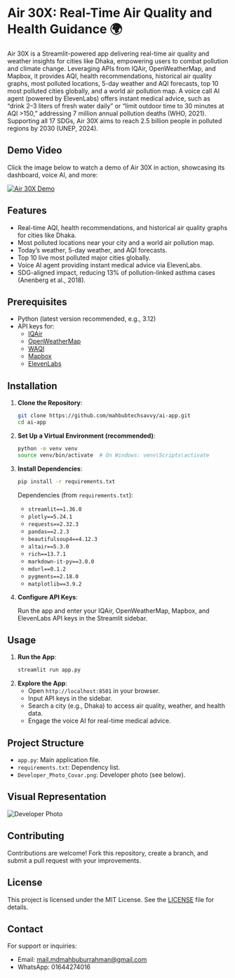 # **Air 30X: Real-Time Air Quality and Health Guidance 🌍**

Air 30X is a Streamlit-powered app delivering real-time air quality and weather insights for cities like Dhaka, empowering users to combat pollution and climate change. Leveraging APIs from IQAir, OpenWeatherMap, and Mapbox, it provides AQI, health recommendations, historical air quality graphs, most polluted locations, 5-day weather and AQI forecasts, top 10 most polluted cities globally, and a world air pollution map. A voice call AI agent (powered by ElevenLabs) offers instant medical advice, such as “drink 2–3 liters of fresh water daily” or “limit outdoor time to 30 minutes at AQI >150,” addressing 7 million annual pollution deaths (WHO, 2021). Supporting all 17 SDGs, Air 30X aims to reach 2.5 billion people in polluted regions by 2030 (UNEP, 2024).

## **Demo Video**

Click the image below to watch a demo of Air 30X in action, showcasing its dashboard, voice AI, and more:

[![Air 30X Demo](https://img.youtube.com/vi/ToQgvpcB8O8/maxresdefault.jpg)](https://www.youtube.com/watch?v=ToQgvpcB8O8)

## **Features**

- Real-time AQI, health recommendations, and historical air quality graphs for cities like Dhaka.
- Most polluted locations near your city and a world air pollution map.
- Today’s weather, 5-day weather, and AQI forecasts.
- Top 10 live most polluted major cities globally.
- Voice AI agent providing instant medical advice via ElevenLabs.
- SDG-aligned impact, reducing 13% of pollution-linked asthma cases (Anenberg et al., 2018).

## **Prerequisites**

- Python (latest version recommended, e.g., 3.12)
- API keys for:
  - [IQAir](https://www.iqair.com/air-pollution-data-api)
  - [OpenWeatherMap](https://openweathermap.org/api)
  - [WAQI](https://waqi.info/)
  - [Mapbox](https://www.mapbox.com/)
  - [ElevenLabs](https://elevenlabs.io/)

## **Installation**

1. **Clone the Repository**:

   ```bash
   git clone https://github.com/mahbubtechsavvy/ai-app.git
   cd ai-app
   ```

2. **Set Up a Virtual Environment (recommended)**:

   ```bash
   python -m venv venv
   source venv/bin/activate  # On Windows: venv\Scripts\activate
   ```

3. **Install Dependencies**:

   ```bash
   pip install -r requirements.txt
   ```

   Dependencies (from `requirements.txt`):
   - `streamlit==1.36.0`
   - `plotly==5.24.1`
   - `requests==2.32.3`
   - `pandas==2.2.3`
   - `beautifulsoup4==4.12.3`
   - `altair==5.3.0`
   - `rich==13.7.1`
   - `markdown-it-py==3.0.0`
   - `mdurl==0.1.2`
   - `pygments==2.18.0`
   - `matplotlib==3.9.2`

4. **Configure API Keys**:

   Run the app and enter your IQAir, OpenWeatherMap, Mapbox, and ElevenLabs API keys in the Streamlit sidebar.

## **Usage**

1. **Run the App**:
   ```bash
   streamlit run app.py
   ```
2. **Explore the App**:
   - Open `http://localhost:8501` in your browser.
   - Input API keys in the sidebar.
   - Search a city (e.g., Dhaka) to access air quality, weather, and health data.
   - Engage the voice AI for real-time medical advice.

## **Project Structure**

- `app.py`: Main application file.
- `requirements.txt`: Dependency list.
- `Developer_Photo_Covar.png`: Developer photo (see below).

## **Visual Representation**

![Developer Photo](Developer_MD_Mahbubur_Rahman_Photo_Covar.png)

## **Contributing**

Contributions are welcome! Fork this repository, create a branch, and submit a pull request with your improvements.

## **License**

This project is licensed under the MIT License. See the [LICENSE](License) file for details.

## **Contact**

For support or inquiries:  
- Email: mail.mdmahbuburrahman@gmail.com  
- WhatsApp: 01644274016
